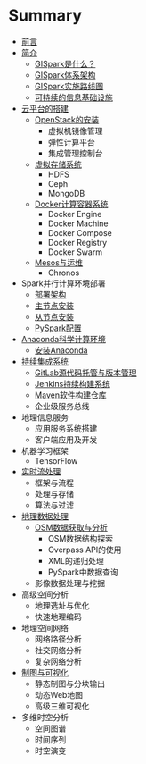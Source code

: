 # Summary

* [前言](README.md)
* [简介](chapter1.md)
   * [GISpark是什么？](gisparkshi_shi_yao_ff1f.md)
   * [GISpark体系架构](gisparkti_xi_jia_gou.md)
   * [GISpark实施路线图](gisparkshi_shi_lu_xian_tu.md)
   * [可持续的信息基础设施](ke_chi_xu_de_xin_xi_ji_chu_she_shi.md)
* [云平台的搭建](yun_ping_tai_de_da_jian.md)
   * [OpenStack的安装](openstackde_an_zhuang.md)
       * 虚拟机镜像管理
       * 弹性计算平台
       * 集成管理控制台
   * [虚拟存储系统](xu_ni_cun_chu_xi_tong.md)
       * HDFS
       * Ceph
       * MongoDB
   * [Docker计算容器系统](dockerji_suan_rong_qi_xi_tong.md)
       * Docker Engine
       * Docker Machine
       * Docker Compose
       * Docker Registry
       * Docker Swarm
   * [Mesos与运维](mesosyu_yun_wei.md)
       * Chronos
* Spark并行计算环境部署
   * [部署架构](bu_shu_jia_gou.md)
   * [主节点安装](zhu_jie_dian_an_zhuang.md)
   * [从节点安装](cong_jie_dian_an_zhuang.md)
   * [PySpark配置](pysparkpei_zhi.md)
* [Anaconda科学计算环境](anacondake_xue_ji_suan_huan_jing.md)
   * [安装Anaconda](an_zhuang_anaconda.md)
* [持续集成系统](chi_xu_ji_cheng_xi_tong.md)
   * [GitLab源代码托管与版本管理](gitlabyuan_dai_ma_tuo_guan_yu_ban_ben_guan_li.md)
   * [Jenkins持续构建系统](jenkinschi_xu_gou_jian_xi_tong.md)
   * [Maven软件构建仓库](mavenruan_jian_gou_jian_cang_ku.md)
   * 企业级服务总线
* 地理信息服务
   * 应用服务系统搭建
   * 客户端应用及开发
* 机器学习框架
   * TensorFlow
* [实时流处理](shi_shi_liu_chu_li.md)
   * 框架与流程
   * 处理与存储
   * 算法与过滤
* [地理数据处理](di_li_shu_ju_chu_li.md)
   * [OSM数据获取与分析](osmshu_ju_huo_qu_yu_fen_xi.md)
       * OSM数据结构探索
       * Overpass API的使用
       * XML的递归处理
       * PySpark中数据查询
   * 影像数据处理与挖掘
* 高级空间分析
   * 地理选址与优化
   * 快速地理编码
* 地理空间网络
   * 网络路径分析
   * 社交网络分析
   * 复杂网络分析
* [制图与可视化](zhi_tu_yu_ke_shi_hua.md)
   * 静态制图与分块输出
   * 动态Web地图
   * 高级三维可视化
* 多维时空分析
   * 空间图谱
   * 时间序列
   * 时空演变

